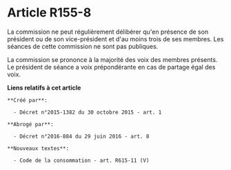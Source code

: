 # Article R155-8

La commission ne peut régulièrement délibérer qu'en présence de son président ou de son vice-président et d'au moins trois de
ses membres. Les séances de cette commission ne sont pas publiques.

La commission se prononce à la majorité des voix des membres présents. Le président de séance a voix prépondérante en cas de
partage égal des voix.

**Liens relatifs à cet article**

	**Créé par**:

	  - Décret n°2015-1382 du 30 octobre 2015 - art. 1

	**Abrogé par**:

	  - Décret n°2016-884 du 29 juin 2016 - art. 8

	**Nouveaux textes**:

	  - Code de la consommation - art. R615-11 (V)
